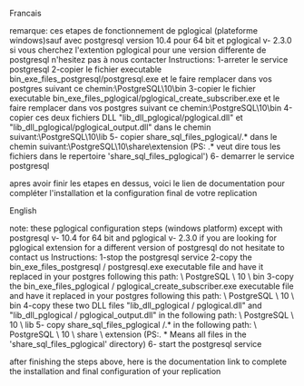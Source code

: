 Francais

remarque: ces etapes de fonctionnement de pglogical (plateforme windows)sauf avec postgresql version 10.4 pour 64 bit et pglogical v- 2.3.0
si vous cherchez l'extention pglogical pour une version differente de postgresql n'hesitez pas à nous contacter 
Instructions:
1-arreter le service postgresql
2-copier le fichier executable bin_exe_files_postgresql/postgresql.exe et le faire remplacer dans vos postgres suivant ce chemin:\PostgreSQL\10\bin
3-copier le fichier executable bin_exe_files_pglogical/pglogical_create_subscriber.exe et le faire remplacer dans vos postgres suivant ce chemin:\PostgreSQL\10\bin
4-copier ces deux fichiers DLL "lib_dll_pglogical/pglogical.dll" et "lib_dll_pglogical/pglogical_output.dll" dans le chemin suivant:\PostgreSQL\10\lib
5- copier share_sql_files_pglogical/.* dans le chemin suivant:\PostgreSQL\10\share\extension (PS: .* veut dire tous les fichiers dans le repertoire 'share_sql_files_pglogical')
6- demarrer le service postgresql

apres avoir finir les etapes en dessus, voici le lien de documentation pour compléter l'installation et la configuration final de votre replication


English 

note: these pglogical configuration steps (windows platform) except with postgresql v- 10.4 for 64 bit and pglogical v- 2.3.0
if you are looking for pglogical extension for a different version of postgresql do not hesitate to contact us
Instructions:
1-stop the postgresql service
2-copy the bin_exe_files_postgresql / postgresql.exe executable file and have it replaced in your postgres following this path: \ PostgreSQL \ 10 \ bin
3-copy the bin_exe_files_pglogical / pglogical_create_subscriber.exe executable file and have it replaced in your postgres following this path: \ PostgreSQL \ 10 \ bin
4-copy these two DLL files "lib_dll_pglogical / pglogical.dll" and "lib_dll_pglogical / pglogical_output.dll" in the following path: \ PostgreSQL \ 10 \ lib
5- copy share_sql_files_pglogical /.* in the following path: \ PostgreSQL \ 10 \ share \ extension (PS:. * Means all files in the 'share_sql_files_pglogical' directory)
6- start the postgresql service

after finishing the steps above, here is the documentation link to complete the installation and final configuration of your replication